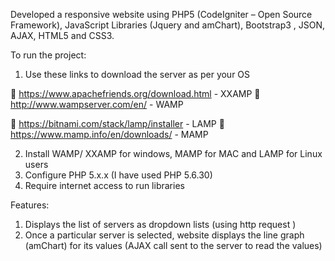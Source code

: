 Developed a responsive website using PHP5 (CodeIgniter – Open Source Framework), JavaScript Libraries (Jquery and amChart), Bootstrap3 , JSON, AJAX, HTML5 and CSS3.

To run the project:

1)	Use these links to download the server as per your OS

	https://www.apachefriends.org/download.html - XXAMP
	http://www.wampserver.com/en/ - WAMP

	https://bitnami.com/stack/lamp/installer - LAMP
	https://www.mamp.info/en/downloads/ - MAMP

2)	Install WAMP/ XXAMP for windows, MAMP for MAC and LAMP for Linux users
3)	Configure PHP 5.x.x (I have used PHP 5.6.30)
4)	Require internet access to run libraries

Features: 

1)	Displays the list of servers as dropdown lists (using http request )
2)	Once a particular server is selected, website displays the line graph (amChart) for its values (AJAX call sent to the server to read the values)
















